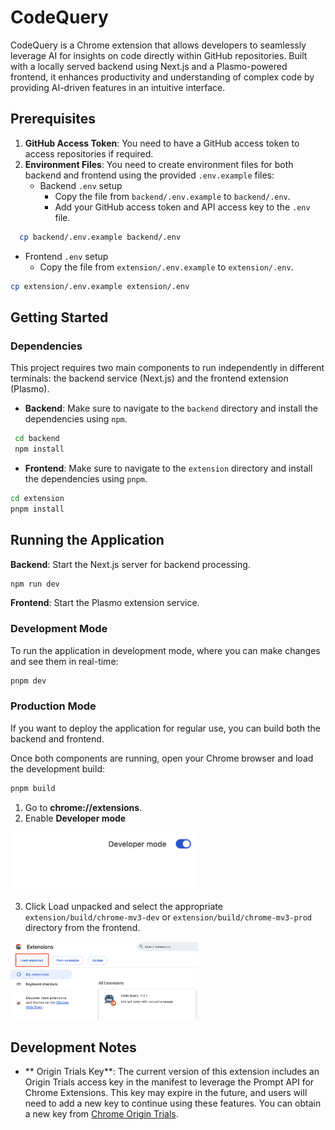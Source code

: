 # CodeQuery

CodeQuery is a Chrome extension that allows developers to seamlessly leverage AI for insights on code directly within GitHub repositories. Built with a locally served backend using Next.js and a Plasmo-powered frontend, it enhances productivity and understanding of complex code by providing AI-driven features in an intuitive interface.

## Prerequisites

1. **GitHub Access Token**: You need to have a GitHub access token to access repositories if required.
2. **Environment Files**: You need to create environment files for both backend and frontend using the provided `.env.example` files:
   - Backend `.env` setup
     - Copy the file from `backend/.env.example` to `backend/.env`.
     - Add your GitHub access token and API access key to the `.env` file.

```bash
  cp backend/.env.example backend/.env
```

- Frontend `.env` setup
  - Copy the file from `extension/.env.example` to `extension/.env`.

```bash
cp extension/.env.example extension/.env
```

## Getting Started

### Dependencies

This project requires two main components to run independently in different terminals: the backend service (Next.js) and the frontend extension (Plasmo).

- **Backend**: Make sure to navigate to the `backend` directory and install the dependencies using `npm`.

```bash
 cd backend
 npm install
```

- **Frontend**: Make sure to navigate to the `extension` directory and install the dependencies using `pnpm`.

```bash
cd extension
pnpm install
```

## Running the Application

**Backend**: Start the Next.js server for backend processing.

```bash
npm run dev
```

**Frontend**: Start the Plasmo extension service.

### Development Mode

To run the application in development mode, where you can make changes and see them in real-time:

```bash
pnpm dev
```

### Production Mode

If you want to deploy the application for regular use, you can build both the backend and frontend.

Once both components are running, open your Chrome browser and load the development build:

```bash
pnpm build
```

1. Go to **chrome://extensions**.
2. Enable **Developer mode**

<img src="example_images/dev_mode.png" alt="Developer Mode" style="width: 300px;"/>

3. Click Load unpacked and select the appropriate `extension/build/chrome-mv3-dev` or `extension/build/chrome-mv3-prod` directory from the frontend.

<img src="example_images/load_unpacked.png" alt="Load Unpacked" style="width: 300px;"/>

## Development Notes

- ** Origin Trials Key**: The current version of this extension includes an Origin Trials access key in the manifest to leverage the Prompt API for Chrome Extensions. This key may expire in the future, and users will need to add a new key to continue using these features. You can obtain a new key from [Chrome Origin Trials](https://developer.chrome.com/origintrials/#/trials/active).
